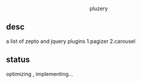 <p style="text-align:center;">pluzery</p>

## desc

a list of zepto and jquery plugins
    1.pagizer
    2.carousel

## status

optimizing , implementing...